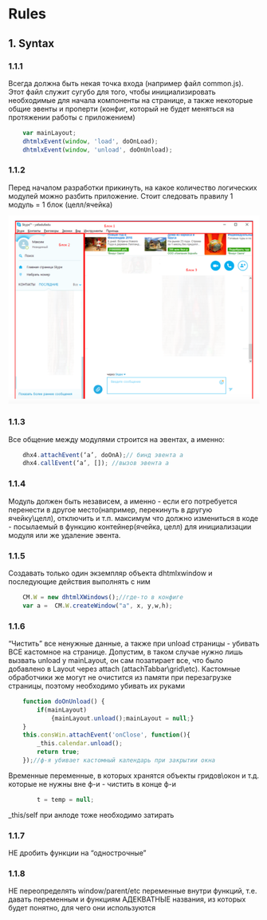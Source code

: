# Rules

## 1. Syntax

### 1.1.1
Всегда должна быть некая точка входа (например файл common.js). Этот файл служит сугубо для того, чтобы инициализировать необходимые для начала компоненты на странице, а также некоторые общие эвенты и проперти (конфиг, который не будет меняться на протяжении работы с приложением)
```js 
	var mainLayout;
	dhtmlxEvent(window, 'load', doOnLoad);
	dhtmlxEvent(window, 'unload', doOnUnload);
```

### 1.1.2
Перед началом разработки прикинуть, на какое количество логических модулей можно разбить приложение. Стоит следовать правилу 1 модуль = 1 блок (целл/ячейка) 

![alt tag](https://github.com/traffman/dhtmlx-code-style/blob/master/1.1.2.png)

### 1.1.3
Все общение между модулями строится на эвентах, а именно:
```js 
	dhx4.attachEvent(‘a’, doOnA);// бинд эвента а 				
	dhx4.callEvent(‘a’, []); //вызов эвента а 
```

### 1.1.4
Модуль должен быть независем, а именно - если его потребуется перенести в другое место(например, перекинуть в другую ячейку\целл), отключить и т.п. максимум что должно измениться в коде - посылаемый в функцию контейнер(ячейка, целл) для инициализации модуля или же удаление эвента.

### 1.1.5
Создавать только один экземпляр объекта dhtmlxwindow и последующие действия выполнять с ним 
```js 
	CM.W = new dhtmlXWindows();//где-то в конфиге
	var a =  CM.W.createWindow("а", x, y,w,h);
```

### 1.1.6
“Чистить” все ненужные данные, а также при unload страницы - убивать ВСЕ кастомное на странице. Допустим, в таком случае нужно лишь вызвать unload у mainLayout, он сам позатирает все, что было добавлено в Layout через attach (attachTabbar\grid\etc). Кастомные обработчики же могут не очистится из памяти при перезагрузке страницы, поэтому необходимо убивать их руками
```js 
	function doOnUnload() {
		if(mainLayout)
			{mainLayout.unload();mainLayout = null;}
	}
	this.consWin.attachEvent('onClose', function(){
		_this.calendar.unload();
		return true;
	});//ф-я убивает кастомный календарь при закрытии окна
```
Временные переменные, в которых хранятся объекты гридов\окон и т.д. которые не нужны вне ф-и - чистить в конце ф-и
```js 
		t = temp = null;
``` 
_this/self при анлоде тоже необходимо затирать


### 1.1.7
НЕ дробить функции на “однострочные”

### 1.1.8
НЕ переопределять window/parent/etc переменные внутри функций, т.е. давать переменным и функциям АДЕКВАТНЫЕ названия, из которых будет понятно, для чего они используются
